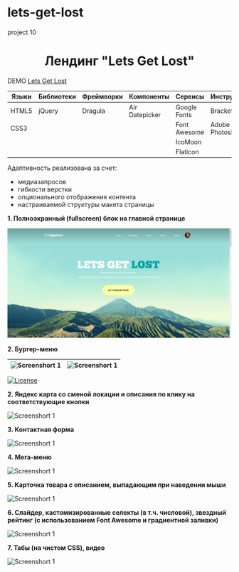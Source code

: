 # lets-get-lost
 project 10
<h1 align="center">Лендинг "Lets Get Lost"</h1>

DEMO [Lets Get Lost](https://zena86.github.io/lets-get-lost/)

Языки |Библиотеки|Фреймворки|  Компоненты  |  Сервисы    |  Инструменты  |Методология|  Прочие
------|----------|----------|--------------|-------------|---------------|-----------|-----------
HTML5 |jQuery    |Dragula   |Air Datepicker|Google Fonts |Brackets       |БЭМ        |CSS flexbox
CSS3  |          |          |              |Font Awesome |Adobe Photoshop|           |
&nbsp;|          |          |              |IcoMoon      |               |           |
&nbsp;|          |          |              |Flaticon     |               |           |

Адаптивность реализована за счет:
* медиазапросов
* гибкости верстки
* опционального отображения контента
* настраиваемой структуры макета страницы

**1. Полноэкранный (fullscreen) блок на главной странице**

![Screenshort 1](/images/imgreadme/screen-main.png)

**2. Бургер-меню**

![Screenshort 1](/images/imgreadme/screenshort-burger.png)|![Screenshort 1](/images/imgreadme/screenshort-burger2.png)
----------------------------------------------------------|-----------------------------------------------------------

[![License](https://img.shields.io/badge/License-Apache%202.0-blue.svg)](https://opensource.org/licenses/Apache-2.0)









**2. Яндекс карта со сменой локации и описания по клику на соответствующие кнопки**

![Screenshort 1](/images/imgreadme/screenshort1.png)


**3. Контактная форма**

![Screenshort 1](/images/imgreadme/screenshort-form.png)


**4. Мега-меню**

![Screenshort 1](/images/imgreadme/screenshort-menu.png)


**5. Карточка товара с описанием, выпадающим при наведении мыши**

![Screenshort 1](/images/imgreadme/screenshort-card.png)


**6. Слайдер, кастомизированные селекты (в т.ч. числовой), звездный рейтинг (с использованием Font Awesome и градиентной заливки)**

![Screenshort 1](/images/imgreadme/screenshort-slider.png)


**7. Табы (на чистом CSS), видео**

![Screenshort 1](/images/imgreadme/screenshort-tabs.png)


